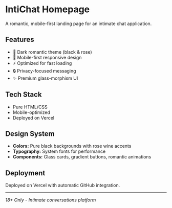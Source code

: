 # IntiChat Homepage

A romantic, mobile-first landing page for an intimate chat application.

## Features
- 🎨 Dark romantic theme (black & rose)
- 📱 Mobile-first responsive design  
- ⚡ Optimized for fast loading
- 🔒 Privacy-focused messaging
- ✨ Premium glass-morphism UI

## Tech Stack
- Pure HTML/CSS
- Mobile-optimized
- Deployed on Vercel

## Design System
- **Colors:** Pure black backgrounds with rose wine accents
- **Typography:** System fonts for performance
- **Components:** Glass cards, gradient buttons, romantic animations

## Deployment
Deployed on Vercel with automatic GitHub integration.

---
*18+ Only - Intimate conversations platform*